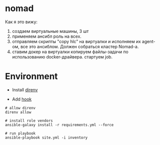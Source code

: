 # nomad

Как я это вижу:

1. создаем виртуальные машины, 3 шт
2. применяем ансибл роль на всех.
3. отправляем скрипты "copy hlc" на виртуалки и исполняем их agent-ом, все это ансиблом. Должен собраться кластер Nomad-а.
4. ставим докер на виртуалки копируем файлы-задачи по использованию docker-драйвера. стартуем job.


# Environment

- Install [direnv](https://github.com/direnv/direnv/blob/master/docs/installation.md)

- Add [hook](https://github.com/direnv/direnv/blob/master/docs/hook.md)

```shell
# allow direnv
direnv allow

# install role vendors
ansible-galaxy install -r requirements.yml --force

# run playbook
ansible-playbook site.yml -i inventory
```
